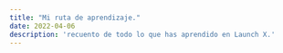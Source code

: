 ```yaml
---
title: "Mi ruta de aprendizaje."
date: 2022-04-06
description: 'recuento de todo lo que has aprendido en Launch X.'
---
```

